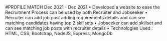 #PROFILE MATCH
Dec 2021 - Dec 2021
• Developed a website to ease the Recruitment Process can be used by both
Recruiter and Jobseeker
• Recruiter can add job post adding requirements details and can see matching
candidates having top 2 skillsets
• Jobseeker can add skillset and can see matching job posts with recruiter
details
• Technologies Used : HTML, CSS, Bootstrap, NodeJS, Express, MongoDb
